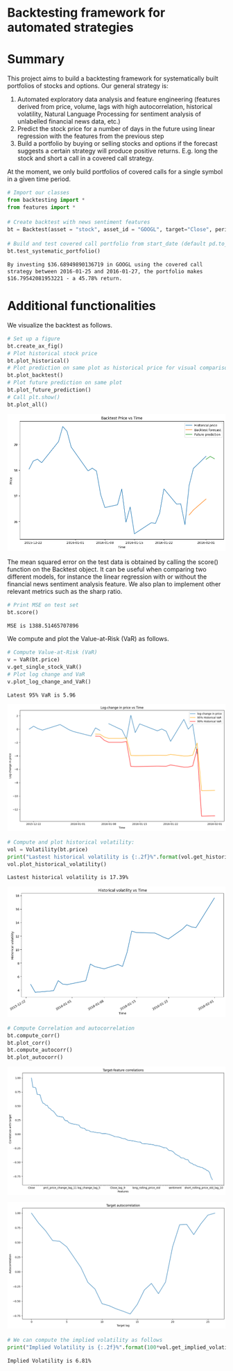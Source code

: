 <h1>Backtesting framework for automated strategies</h1>

<h1>Summary</h1>
<p>This project aims to build a backtesting framework for systematically built portfolios of stocks and options. Our general strategy is:
<ol>
<li>Automated exploratory data analysis and feature engineering (features derived from price, volume, lags with high autocorrelation, historical volatility, Natural Language Processing for sentiment analysis of unlabelled financial news data, etc.)</li>
<li>Predict the stock price for a number of days in the future using linear regression with the features from the previous step</li>
<li>Build a portfolio by buying or selling stocks and options if the forecast suggests a certain strategy will produce positive returns. E.g. long the stock and short a call in a covered call strategy.</li>
</ol>
At the moment, we only build portfolios of covered calls for a single symbol in a given time period.
</p>



```python
# Import our classes
from backtesting import *
from features import *

# Create backtest with news sentiment features
bt = Backtest(asset = "stock", asset_id = "GOOGL", target="Close", period="max", days_to_pred = 3, num_lag_features = 11, hist_start_date = "2015-12-21", hist_end_date="2016-02-01")

# Build and test covered call portfolio from start_date (default pd.to_datetime("2022-06-06", format="%Y-%m-%d"))
bt.test_systematic_portfolio()
```

    By investing $36.68949890136719 in GOOGL using the covered call strategy between 2016-01-25 and 2016-01-27, the portfolio makes $16.79542081953221 - a 45.78% return.


<h1>Additional functionalities</h1>
<p>We visualize the backtest as follows.</p>


```python
# Set up a figure
bt.create_ax_fig()
# Plot historical stock price
bt.plot_historical()
# Plot prediction on same plot as historical price for visual comparison
bt.plot_backtest()
# Plot future prediction on same plot
bt.plot_future_prediction()
# Call plt.show()
bt.plot_all()
```


    
![png](readme_files/readme_4_0.png)
    


<p>The mean squared error on the test data is obtained by calling the score() function on the Backtest object. It can be useful when comparing two different models, for instance the linear regression with or without the financial news sentiment analysis feature. We also plan to implement other relevant metrics such as the sharp ratio.</p>


```python
# Print MSE on test set
bt.score()
```

    MSE is 1388.51465707896


We compute and plot the Value-at-Risk (VaR) as follows. 


```python
# Compute Value-at-Risk (VaR)
v = VaR(bt.price)
v.get_single_stock_VaR()
# Plot log change and VaR
v.plot_log_change_and_VaR()
```

    Latest 95% VaR is 5.96



    
![png](readme_files/readme_8_1.png)
    



```python
# Compute and plot historical volatility:
vol = Volatility(bt.price)
print("Lastest historical volatility is {:.2f}%".format(vol.get_historical_volatility()))
vol.plot_historical_volatility()
```

    Lastest historical volatility is 17.39%



    
![png](readme_files/readme_9_1.png)
    



```python
# Compute Correlation and autocorrelation
bt.compute_corr()
bt.plot_corr()
bt.compute_autocorr()
bt.plot_autocorr()
```


    
![png](readme_files/readme_10_0.png)
    



    
![png](readme_files/readme_10_1.png)
    



```python
# We can compute the implied volatility as follows
print("Implied Volatility is {:.2f}%".format(100*vol.get_implied_volatility(S_0=100, OP_obs=1, K=100, T=30, r=0.05, option_type = "call")))
```

    Implied Volatility is 6.81%



```python

```
